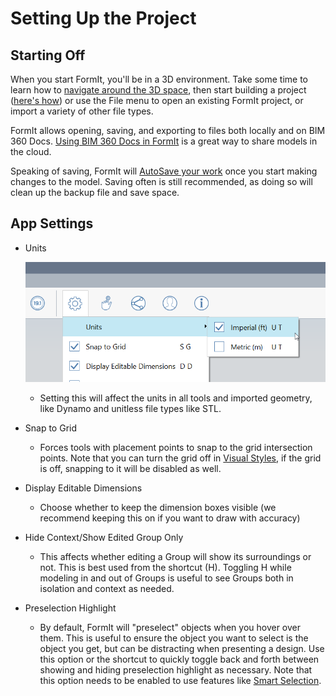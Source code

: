# Setting Up the Project

## Starting Off

When you start FormIt, you'll be in a 3D environment. Take some time to learn how to [navigate around the 3D space](navigating-the-scene.md), then start building a project \([here's how](../building-the-farnsworth-house/)\) or use the File menu to open an existing FormIt project, or import a variety of other file types.

FormIt allows opening, saving, and exporting to files both locally and on BIM 360 Docs. [Using BIM 360 Docs in FormIt](https://formit.autodesk.com/page/formit-bim-360-docs) is a great way to share models in the cloud.

Speaking of saving, FormIt will [AutoSave your work](../tool-library/autosave.md) once you start making changes to the model. Saving often is still recommended, as doing so will clean up the backup file and save space.

## App Settings

* Units

  ![](../.gitbook/assets/69fa8a69-57f3-4eaa-a00a-4976732b1547.png)

  * Setting this will affect the units in all tools and imported geometry, like Dynamo and unitless file types like STL.

* Snap to Grid
  * Forces tools with placement points to snap to the grid intersection points. Note that you can turn the grid off in [Visual Styles](../building-the-farnsworth-house/visual-settings.md), if the grid is off, snapping to it will be disabled as well.
* Display Editable Dimensions
  * Choose whether to keep the dimension boxes visible \(we recommend keeping this on if you want to draw with accuracy\)
* Hide Context/Show Edited Group Only
  * This affects whether editing a Group will show its surroundings or not. This is best used from the shortcut \(H\). Toggling H while modeling in and out of Groups is useful to see Groups both in isolation and context as needed.
* Preselection Highlight
  * By default, FormIt will "preselect" objects when you hover over them. This is useful to ensure the object you want to select is the object you get, but can be distracting when presenting a design. Use this option or the shortcut to quickly toggle back and forth between showing and hiding preselection highlight as necessary. Note that this option needs to be enabled to use features like [Smart Selection](https://www.youtube.com/watch?v=akLeB1FADt4). 



